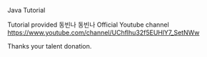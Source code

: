Java Tutorial

Tutorial provided 동빈나
동빈나 Official Youtube channel
https://www.youtube.com/channel/UChflhu32f5EUHlY7_SetNWw

Thanks your talent donation.
